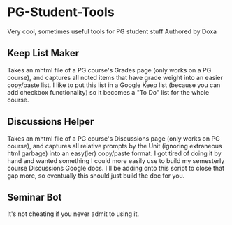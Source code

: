 # PG-Student-Tools
Very cool, sometimes useful tools for PG student stuff
Authored by Doxa

## Keep List Maker
Takes an mhtml file of a PG course's Grades page (only works on a PG course), and captures all noted items that have grade weight into an easier copy/paste list. I like to put this list in a Google Keep list (because you can add checkbox functionality) so it becomes a "To Do" list for the whole course.

## Discussions Helper
Takes an mhtml file of a PG course's Discussions page (only works on PG course), and captures all relative prompts by the Unit (ignoring extraneous html garbage) into an easy(ier) copy/paste format. I got tired of doing it by hand and wanted something I could more easily use to build my semesterly course Discussions Google docs. I'll be adding onto this script to close that gap more, so eventually this should just build the doc for you.

## Seminar Bot
It's not cheating if you never admit to using it.
